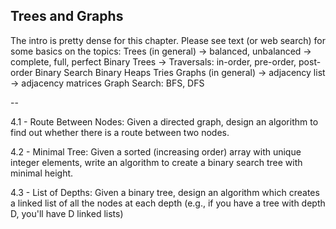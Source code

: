 Trees and Graphs
----------------

The intro is pretty dense for this chapter.
Please see text (or web search) for some basics on the topics:
Trees (in general)
-> balanced, unbalanced
-> complete, full, perfect
Binary Trees
-> Traversals: in-order, pre-order, post-order
Binary Search
Binary Heaps
Tries 
Graphs (in general)
-> adjacency list
-> adjacency matrices
Graph Search: BFS, DFS

--

4.1 - Route Between Nodes: 
Given a directed graph, design an algorithm to find out whether there is a route between two nodes.

4.2 - Minimal Tree: 
Given a sorted (increasing order) array with unique integer elements, write an algorithm to create a binary search tree with minimal height.

4.3 - List of Depths: 
Given a binary tree, design an algorithm which creates a linked list of all the nodes 
at each depth (e.g., if you have a tree with depth D, you'll have D linked lists)
